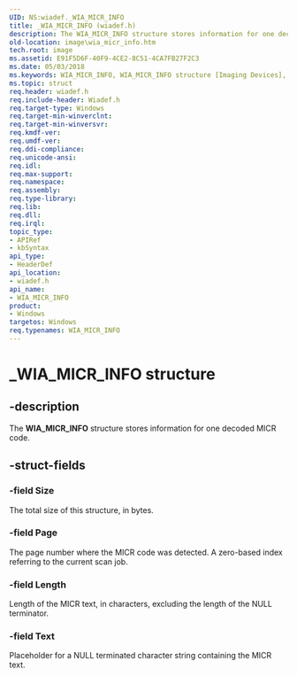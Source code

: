 ```yaml
---
UID: NS:wiadef._WIA_MICR_INFO
title: _WIA_MICR_INFO (wiadef.h)
description: The WIA_MICR_INFO structure stores information for one decoded MICR code.
old-location: image\wia_micr_info.htm
tech.root: image
ms.assetid: E91F5D6F-40F9-4CE2-8C51-4CA7FB27F2C3
ms.date: 05/03/2018
ms.keywords: WIA_MICR_INFO, WIA_MICR_INFO structure [Imaging Devices], _WIA_MICR_INFO, image.wia_micr_info, wiadef/WIA_MICR_INFO
ms.topic: struct
req.header: wiadef.h
req.include-header: Wiadef.h
req.target-type: Windows
req.target-min-winverclnt: 
req.target-min-winversvr: 
req.kmdf-ver: 
req.umdf-ver: 
req.ddi-compliance: 
req.unicode-ansi: 
req.idl: 
req.max-support: 
req.namespace: 
req.assembly: 
req.type-library: 
req.lib: 
req.dll: 
req.irql: 
topic_type:
- APIRef
- kbSyntax
api_type:
- HeaderDef
api_location:
- wiadef.h
api_name:
- WIA_MICR_INFO
product:
- Windows
targetos: Windows
req.typenames: WIA_MICR_INFO
---
```


# _WIA_MICR_INFO structure


## -description


The <b>WIA_MICR_INFO</b> structure stores information for one decoded MICR code.


## -struct-fields




### -field Size

The total size of this structure, in bytes.


### -field Page

The page number where the MICR code was detected. A zero-based index referring to the current scan job.


### -field Length

Length of the MICR text, in characters, excluding the length of the NULL terminator.


### -field Text

Placeholder for a NULL terminated character string containing the MICR text.

